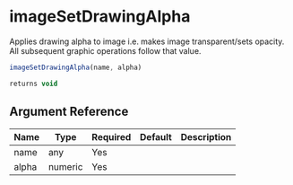 # imageSetDrawingAlpha

Applies drawing alpha to image i.e. makes image transparent/sets opacity. All subsequent graphic operations follow that value.

```javascript
imageSetDrawingAlpha(name, alpha)
```

```javascript
returns void
```

## Argument Reference

| Name | Type | Required | Default | Description |
| --- | --- | --- | --- | --- |
| name | any | Yes |  |  |
| alpha | numeric | Yes |  |  |
